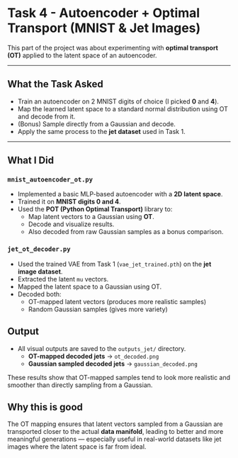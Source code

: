 # Task 4 - Autoencoder + Optimal Transport (MNIST & Jet Images)

This part of the project was about experimenting with **optimal transport (OT)** applied to the latent space of an autoencoder.

---

## What the Task Asked

- Train an autoencoder on 2 MNIST digits of choice (I picked **0** and **4**).
- Map the learned latent space to a standard normal distribution using OT and decode from it.
- (Bonus) Sample directly from a Gaussian and decode.
- Apply the same process to the **jet dataset** used in Task 1.

---

## What I Did

### `mnist_autoencoder_ot.py`
- Implemented a basic MLP-based autoencoder with a **2D latent space**.
- Trained it on **MNIST digits 0 and 4**.
- Used the **POT (Python Optimal Transport)** library to:
  - Map latent vectors to a Gaussian using **OT**.
  - Decode and visualize results.
  - Also decoded from raw Gaussian samples as a bonus comparison.

### `jet_ot_decoder.py`
- Used the trained VAE from Task 1 (`vae_jet_trained.pth`) on the **jet image dataset**.
- Extracted the latent `mu` vectors.
- Mapped the latent space to a Gaussian using OT.
- Decoded both:
  - OT-mapped latent vectors (produces more realistic samples)
  - Random Gaussian samples (gives more variety)



## Output

- All visual outputs are saved to the `outputs_jet/` directory.
  - **OT-mapped decoded jets** → `ot_decoded.png`
  - **Gaussian sampled decoded jets** → `gaussian_decoded.png`

These results show that OT-mapped samples tend to look more realistic and smoother than directly sampling from a Gaussian.



## Why this is good

The OT mapping ensures that latent vectors sampled from a Gaussian are transported closer to the actual **data manifold**, leading to better and more meaningful generations — especially useful in real-world datasets like jet images where the latent space is far from ideal.


